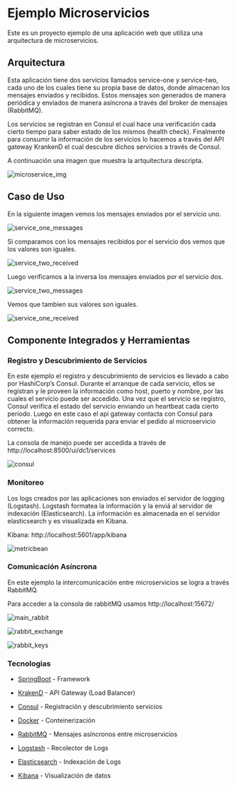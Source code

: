 # Ejemplo Microservicios

Este es un proyecto ejemplo de una aplicación web que utiliza una arquitectura de microservicios.

## Arquitectura
Esta aplicación tiene dos servicios llamados service-one y service-two, cada uno de los cuales tiene su propia base de datos, donde almacenan los mensajes enviados y recibidos. Estos mensajes son generados de manera periódica y enviados de manera asíncrona a través del broker de mensajes (RabbitMQ).

Los servicios se registran en Consul el cual hace una verificación cada cierto tiempo para saber estado de los mismos (health check). 
Finalmente para consumir la información de los servicios lo hacemos a través del API gateway KrankenD el cual descubre dichos servicios a través de Consul. 

A continuación una imagen que muestra la artquitectura descripta.

![microservice_img](documentation/img/microservices.png)


## Caso de Uso
En la siguiente imagen vemos los mensajes enviados por el servicio uno.

![service_one_messages](documentation/img/service_one_messages.png)

Si comparamos con los mensajes recibidos por el servicio dos vemos que los valores son iguales.

![service_two_received](documentation/img/service_two_received.png)

Luego verificamos a la inversa los mensajes enviados por el servicio dos.

![service_two_messages](documentation/img/service_two_messages.png)

Vemos que tambien sus valores son iguales.

![service_one_received](documentation/img/service_one_received.png)

## Componente Integrados y Herramientas

### Registro y Descubrimiento de Servicios
En este ejemplo el registro y descubrimiento de servicios es llevado a cabo por HashiCorp’s Consul.
Durante el arranque de cada servicio, ellos se registran y le proveen la información como host, puerto 
y nombre, por las cuales el servicio puede ser accedido. Una vez que el servicio se registro, 
Consul verifica el estado del servicio enviando un heartbeat cada cierto periodo. 
Luego en este caso el api gateway contacta con Consul para obtener la información requerida 
para enviar el pedido al microservicio correcto.

La consola de manejo puede ser accedida a través de  http://localhost:8500/ui/dc1/services

![consul](documentation/img/consul.png)

### Monitoreo 
Los logs creados por las aplicaciones son enviados el servidor de logging 
(Logstash). Logstash formatea la información y la enviá al servidor de 
indexación (Elasticsearch). La información es almacenada en el servidor 
elasticsearch y es visualizada en Kibana.

Kibana: http://localhost:5601/app/kibana

![metricbean](documentation/img/metricbean.png)

### Comunicación Asíncrona 

En este ejemplo la intercomunicación entre microservicios se logra a través RabbitMQ. 

Para acceder a la consola de rabbitMQ usamos http://localhost:15672/

![main_rabbit](documentation/img/rabbitmq_main.png)

![rabbit_exchange](documentation/img/rabbitmq_exchange.png)

![rabbit_keys](documentation/img/rabbitmq_keys.png)
### Tecnologias
* [SpringBoot] - Framework
* [KrakenD] - API Gateway (Load Balancer)
* [Consul] - Registración y descubrimiento servicios
* [Docker] - Conteinerización
* [RabbitMQ] - Mensajes asíncronos entre microservicios
* [Logstash] - Recolector de Logs
* [Elasticsearch] - Indexación de Logs
* [Kibana] - Visualización de datos


   [Krakend]: <https://www.krakend.io/>
   [SpringBoot]: <https://projects.spring.io/spring-boot/>
   [Consul]: <https://www.consul.io>
   [Docker]: <https://www.docker.com>
   [Maven]: <https://maven.apache.org>
   [MySQL]: <https://www.mysql.com>
   [Git]: <https://git-scm.com>
   [Java]: <https://go.java>
   [Logstash]: <https://www.elastic.co/products/logstash>
   [Elasticsearch]: <https://www.elastic.co/products/elasticsearch>
   [Kibana]: <https://www.elastic.co/products/kibana>
   [RabbitMQ]: <https://www.rabbitmq.com/>
